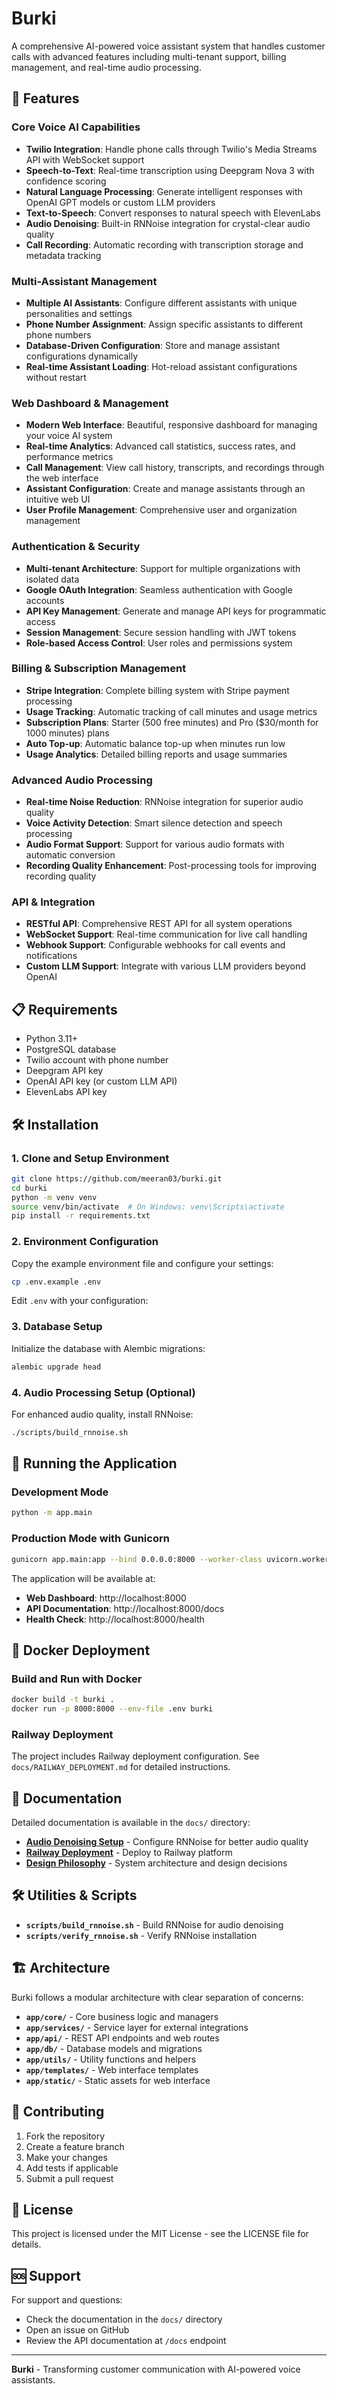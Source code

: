 # Burki

A comprehensive AI-powered voice assistant system that handles customer calls with advanced features including multi-tenant support, billing management, and real-time audio processing.

## 🚀 Features

### Core Voice AI Capabilities
- **Twilio Integration**: Handle phone calls through Twilio's Media Streams API with WebSocket support
- **Speech-to-Text**: Real-time transcription using Deepgram Nova 3 with confidence scoring
- **Natural Language Processing**: Generate intelligent responses with OpenAI GPT models or custom LLM providers
- **Text-to-Speech**: Convert responses to natural speech with ElevenLabs
- **Audio Denoising**: Built-in RNNoise integration for crystal-clear audio quality
- **Call Recording**: Automatic recording with transcription storage and metadata tracking

### Multi-Assistant Management
- **Multiple AI Assistants**: Configure different assistants with unique personalities and settings
- **Phone Number Assignment**: Assign specific assistants to different phone numbers
- **Database-Driven Configuration**: Store and manage assistant configurations dynamically
- **Real-time Assistant Loading**: Hot-reload assistant configurations without restart

### Web Dashboard & Management
- **Modern Web Interface**: Beautiful, responsive dashboard for managing your voice AI system
- **Real-time Analytics**: Advanced call statistics, success rates, and performance metrics
- **Call Management**: View call history, transcripts, and recordings through the web interface
- **Assistant Configuration**: Create and manage assistants through an intuitive web UI
- **User Profile Management**: Comprehensive user and organization management

### Authentication & Security
- **Multi-tenant Architecture**: Support for multiple organizations with isolated data
- **Google OAuth Integration**: Seamless authentication with Google accounts
- **API Key Management**: Generate and manage API keys for programmatic access
- **Session Management**: Secure session handling with JWT tokens
- **Role-based Access Control**: User roles and permissions system

### Billing & Subscription Management
- **Stripe Integration**: Complete billing system with Stripe payment processing
- **Usage Tracking**: Automatic tracking of call minutes and usage metrics
- **Subscription Plans**: Starter (500 free minutes) and Pro ($30/month for 1000 minutes) plans
- **Auto Top-up**: Automatic balance top-up when minutes run low
- **Usage Analytics**: Detailed billing reports and usage summaries

### Advanced Audio Processing
- **Real-time Noise Reduction**: RNNoise integration for superior audio quality
- **Voice Activity Detection**: Smart silence detection and speech processing
- **Audio Format Support**: Support for various audio formats with automatic conversion
- **Recording Quality Enhancement**: Post-processing tools for improving recording quality

### API & Integration
- **RESTful API**: Comprehensive REST API for all system operations
- **WebSocket Support**: Real-time communication for live call handling
- **Webhook Support**: Configurable webhooks for call events and notifications
- **Custom LLM Support**: Integrate with various LLM providers beyond OpenAI

## 📋 Requirements

- Python 3.11+
- PostgreSQL database
- Twilio account with phone number
- Deepgram API key
- OpenAI API key (or custom LLM API)
- ElevenLabs API key

## 🛠 Installation

### 1. Clone and Setup Environment

```bash
git clone https://github.com/meeran03/burki.git
cd burki
python -m venv venv
source venv/bin/activate  # On Windows: venv\Scripts\activate
pip install -r requirements.txt
```

### 2. Environment Configuration

Copy the example environment file and configure your settings:

```bash
cp .env.example .env
```

Edit `.env` with your configuration:

### 3. Database Setup

Initialize the database with Alembic migrations:

```bash
alembic upgrade head
```

### 4. Audio Processing Setup (Optional)

For enhanced audio quality, install RNNoise:

```bash
./scripts/build_rnnoise.sh
```

## 🚀 Running the Application

### Development Mode

```bash
python -m app.main
```

### Production Mode with Gunicorn

```bash
gunicorn app.main:app --bind 0.0.0.0:8000 --worker-class uvicorn.workers.UvicornWorker --workers 2
```

The application will be available at:
- **Web Dashboard**: http://localhost:8000
- **API Documentation**: http://localhost:8000/docs
- **Health Check**: http://localhost:8000/health

## 🐳 Docker Deployment

### Build and Run with Docker

```bash
docker build -t burki .
docker run -p 8000:8000 --env-file .env burki
```

### Railway Deployment

The project includes Railway deployment configuration. See `docs/RAILWAY_DEPLOYMENT.md` for detailed instructions.

## 📖 Documentation

Detailed documentation is available in the `docs/` directory:

- **[Audio Denoising Setup](docs/AUDIO_DENOISING.md)** - Configure RNNoise for better audio quality
- **[Railway Deployment](docs/RAILWAY_DEPLOYMENT.md)** - Deploy to Railway platform
- **[Design Philosophy](docs/DESIGN_PHILOSOPHY.md)** - System architecture and design decisions

## 🛠 Utilities & Scripts

- **`scripts/build_rnnoise.sh`** - Build RNNoise for audio denoising
- **`scripts/verify_rnnoise.sh`** - Verify RNNoise installation

## 🏗 Architecture

Burki follows a modular architecture with clear separation of concerns:

- **`app/core/`** - Core business logic and managers
- **`app/services/`** - Service layer for external integrations
- **`app/api/`** - REST API endpoints and web routes
- **`app/db/`** - Database models and migrations
- **`app/utils/`** - Utility functions and helpers
- **`app/templates/`** - Web interface templates
- **`app/static/`** - Static assets for web interface

## 🤝 Contributing

1. Fork the repository
2. Create a feature branch
3. Make your changes
4. Add tests if applicable
5. Submit a pull request

## 📄 License

This project is licensed under the MIT License - see the LICENSE file for details.

## 🆘 Support

For support and questions:
- Check the documentation in the `docs/` directory
- Open an issue on GitHub
- Review the API documentation at `/docs` endpoint

---

**Burki** - Transforming customer communication with AI-powered voice assistants.